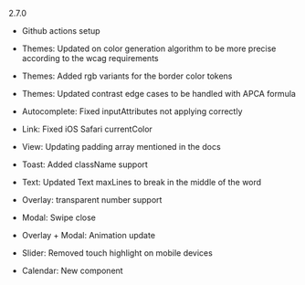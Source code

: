 2.7.0

- Github actions setup
- Themes: Updated on color generation algorithm to be more precise according to the wcag requirements
- Themes: Added rgb variants for the border color tokens
- Themes: Updated contrast edge cases to be handled with APCA formula

- Autocomplete: Fixed inputAttributes not applying correctly
- Link: Fixed iOS Safari currentColor
- View: Updating padding array mentioned in the docs
- Toast: Added className support
- Text: Updated Text maxLines to break in the middle of the word
- Overlay: transparent number support
- Modal: Swipe close
- Overlay + Modal: Animation update
- Slider: Removed touch highlight on mobile devices

- Calendar: New component

